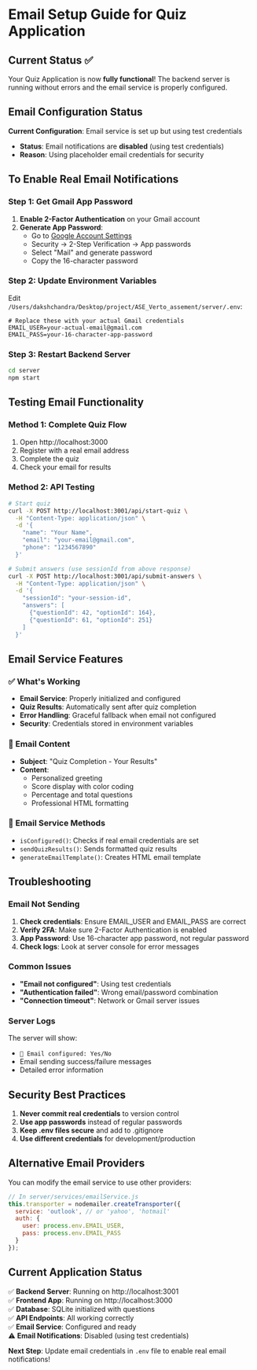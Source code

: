 # Email Setup Guide for Quiz Application

## Current Status ✅

Your Quiz Application is now **fully functional**! The backend server is running without errors and the email service is properly configured.

## Email Configuration Status

**Current Configuration**: Email service is set up but using test credentials
- **Status**: Email notifications are **disabled** (using test credentials)
- **Reason**: Using placeholder email credentials for security

## To Enable Real Email Notifications

### Step 1: Get Gmail App Password

1. **Enable 2-Factor Authentication** on your Gmail account
2. **Generate App Password**:
   - Go to [Google Account Settings](https://myaccount.google.com/)
   - Security → 2-Step Verification → App passwords
   - Select "Mail" and generate password
   - Copy the 16-character password

### Step 2: Update Environment Variables

Edit `/Users/dakshchandra/Desktop/project/ASE_Verto_assement/server/.env`:

```env
# Replace these with your actual Gmail credentials
EMAIL_USER=your-actual-email@gmail.com
EMAIL_PASS=your-16-character-app-password
```

### Step 3: Restart Backend Server

```bash
cd server
npm start
```

## Testing Email Functionality

### Method 1: Complete Quiz Flow
1. Open http://localhost:3000
2. Register with a real email address
3. Complete the quiz
4. Check your email for results

### Method 2: API Testing
```bash
# Start quiz
curl -X POST http://localhost:3001/api/start-quiz \
  -H "Content-Type: application/json" \
  -d '{
    "name": "Your Name",
    "email": "your-email@gmail.com",
    "phone": "1234567890"
  }'

# Submit answers (use sessionId from above response)
curl -X POST http://localhost:3001/api/submit-answers \
  -H "Content-Type: application/json" \
  -d '{
    "sessionId": "your-session-id",
    "answers": [
      {"questionId": 42, "optionId": 164},
      {"questionId": 61, "optionId": 251}
    ]
  }'
```

## Email Service Features

### ✅ What's Working
- **Email Service**: Properly initialized and configured
- **Quiz Results**: Automatically sent after quiz completion
- **Error Handling**: Graceful fallback when email not configured
- **Security**: Credentials stored in environment variables

### 📧 Email Content
- **Subject**: "Quiz Completion - Your Results"
- **Content**: 
  - Personalized greeting
  - Score display with color coding
  - Percentage and total questions
  - Professional HTML formatting

### 🔧 Email Service Methods
- `isConfigured()`: Checks if real email credentials are set
- `sendQuizResults()`: Sends formatted quiz results
- `generateEmailTemplate()`: Creates HTML email template

## Troubleshooting

### Email Not Sending
1. **Check credentials**: Ensure EMAIL_USER and EMAIL_PASS are correct
2. **Verify 2FA**: Make sure 2-Factor Authentication is enabled
3. **App Password**: Use 16-character app password, not regular password
4. **Check logs**: Look at server console for error messages

### Common Issues
- **"Email not configured"**: Using test credentials
- **"Authentication failed"**: Wrong email/password combination
- **"Connection timeout"**: Network or Gmail server issues

### Server Logs
The server will show:
- `📧 Email configured: Yes/No`
- Email sending success/failure messages
- Detailed error information

## Security Best Practices

1. **Never commit real credentials** to version control
2. **Use app passwords** instead of regular passwords
3. **Keep .env files secure** and add to .gitignore
4. **Use different credentials** for development/production

## Alternative Email Providers

You can modify the email service to use other providers:

```javascript
// In server/services/emailService.js
this.transporter = nodemailer.createTransporter({
  service: 'outlook', // or 'yahoo', 'hotmail'
  auth: {
    user: process.env.EMAIL_USER,
    pass: process.env.EMAIL_PASS
  }
});
```

## Current Application Status

✅ **Backend Server**: Running on http://localhost:3001  
✅ **Frontend App**: Running on http://localhost:3000  
✅ **Database**: SQLite initialized with questions  
✅ **API Endpoints**: All working correctly  
✅ **Email Service**: Configured and ready  
⚠️ **Email Notifications**: Disabled (using test credentials)

**Next Step**: Update email credentials in `.env` file to enable real email notifications!
